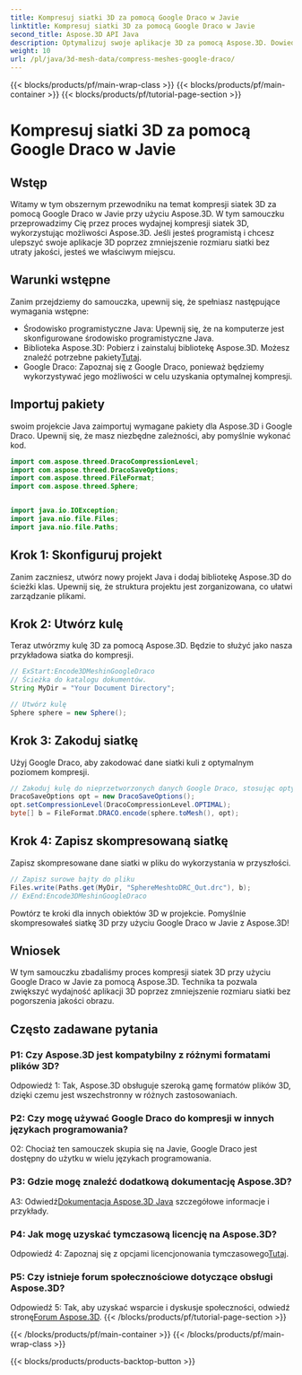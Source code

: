 ```yaml
---
title: Kompresuj siatki 3D za pomocą Google Draco w Javie
linktitle: Kompresuj siatki 3D za pomocą Google Draco w Javie
second_title: Aspose.3D API Java
description: Optymalizuj swoje aplikacje 3D za pomocą Aspose.3D. Dowiedz się, jak kompresować siatki za pomocą Google Draco w Javie. Postępuj zgodnie z naszym przewodnikiem krok po kroku, aby efektywnie tworzyć projekty 3D.
weight: 10
url: /pl/java/3d-mesh-data/compress-meshes-google-draco/
---
```


{{< blocks/products/pf/main-wrap-class >}}
{{< blocks/products/pf/main-container >}}
{{< blocks/products/pf/tutorial-page-section >}}

# Kompresuj siatki 3D za pomocą Google Draco w Javie

## Wstęp

Witamy w tym obszernym przewodniku na temat kompresji siatek 3D za pomocą Google Draco w Javie przy użyciu Aspose.3D. W tym samouczku przeprowadzimy Cię przez proces wydajnej kompresji siatek 3D, wykorzystując możliwości Aspose.3D. Jeśli jesteś programistą i chcesz ulepszyć swoje aplikacje 3D poprzez zmniejszenie rozmiaru siatki bez utraty jakości, jesteś we właściwym miejscu.

## Warunki wstępne

Zanim przejdziemy do samouczka, upewnij się, że spełniasz następujące wymagania wstępne:

- Środowisko programistyczne Java: Upewnij się, że na komputerze jest skonfigurowane środowisko programistyczne Java.
-  Biblioteka Aspose.3D: Pobierz i zainstaluj bibliotekę Aspose.3D. Możesz znaleźć potrzebne pakiety[Tutaj](https://releases.aspose.com/3d/java/).
- Google Draco: Zapoznaj się z Google Draco, ponieważ będziemy wykorzystywać jego możliwości w celu uzyskania optymalnej kompresji.

## Importuj pakiety

swoim projekcie Java zaimportuj wymagane pakiety dla Aspose.3D i Google Draco. Upewnij się, że masz niezbędne zależności, aby pomyślnie wykonać kod.

```java
import com.aspose.threed.DracoCompressionLevel;
import com.aspose.threed.DracoSaveOptions;
import com.aspose.threed.FileFormat;
import com.aspose.threed.Sphere;


import java.io.IOException;
import java.nio.file.Files;
import java.nio.file.Paths;
```

## Krok 1: Skonfiguruj projekt

Zanim zaczniesz, utwórz nowy projekt Java i dodaj bibliotekę Aspose.3D do ścieżki klas. Upewnij się, że struktura projektu jest zorganizowana, co ułatwi zarządzanie plikami.

## Krok 2: Utwórz kulę

Teraz utwórzmy kulę 3D za pomocą Aspose.3D. Będzie to służyć jako nasza przykładowa siatka do kompresji.

```java
// ExStart:Encode3DMeshinGoogleDraco
// Ścieżka do katalogu dokumentów.
String MyDir = "Your Document Directory";

// Utwórz kulę
Sphere sphere = new Sphere();
```

## Krok 3: Zakoduj siatkę

Użyj Google Draco, aby zakodować dane siatki kuli z optymalnym poziomem kompresji.

```java
// Zakoduj kulę do nieprzetworzonych danych Google Draco, stosując optymalny poziom kompresji.
DracoSaveOptions opt = new DracoSaveOptions();
opt.setCompressionLevel(DracoCompressionLevel.OPTIMAL);
byte[] b = FileFormat.DRACO.encode(sphere.toMesh(), opt);
```

## Krok 4: Zapisz skompresowaną siatkę

Zapisz skompresowane dane siatki w pliku do wykorzystania w przyszłości.

```java
// Zapisz surowe bajty do pliku
Files.write(Paths.get(MyDir, "SphereMeshtoDRC_Out.drc"), b);
// ExEnd:Encode3DMeshinGoogleDraco
```

Powtórz te kroki dla innych obiektów 3D w projekcie. Pomyślnie skompresowałeś siatkę 3D przy użyciu Google Draco w Javie z Aspose.3D!

## Wniosek

W tym samouczku zbadaliśmy proces kompresji siatek 3D przy użyciu Google Draco w Javie za pomocą Aspose.3D. Technika ta pozwala zwiększyć wydajność aplikacji 3D poprzez zmniejszenie rozmiaru siatki bez pogorszenia jakości obrazu.

## Często zadawane pytania

### P1: Czy Aspose.3D jest kompatybilny z różnymi formatami plików 3D?

Odpowiedź 1: Tak, Aspose.3D obsługuje szeroką gamę formatów plików 3D, dzięki czemu jest wszechstronny w różnych zastosowaniach.

### P2: Czy mogę używać Google Draco do kompresji w innych językach programowania?

O2: Chociaż ten samouczek skupia się na Javie, Google Draco jest dostępny do użytku w wielu językach programowania.

### P3: Gdzie mogę znaleźć dodatkową dokumentację Aspose.3D?

 A3: Odwiedź[Dokumentacja Aspose.3D Java](https://reference.aspose.com/3d/java/) szczegółowe informacje i przykłady.

### P4: Jak mogę uzyskać tymczasową licencję na Aspose.3D?

 Odpowiedź 4: Zapoznaj się z opcjami licencjonowania tymczasowego[Tutaj](https://purchase.aspose.com/temporary-license/).

### P5: Czy istnieje forum społecznościowe dotyczące obsługi Aspose.3D?

 Odpowiedź 5: Tak, aby uzyskać wsparcie i dyskusje społeczności, odwiedź stronę[Forum Aspose.3D](https://forum.aspose.com/c/3d/18).
{{< /blocks/products/pf/tutorial-page-section >}}

{{< /blocks/products/pf/main-container >}}
{{< /blocks/products/pf/main-wrap-class >}}

{{< blocks/products/products-backtop-button >}}
